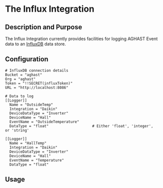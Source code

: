 # The Influx Integration
## Description and Purpose

The Influx Integration currently provides facilities for logging AGHAST Event data to an [InfluxDB](https://www.influxdata.com/) data store.

## Configuration

```
# InfluxDB connection details
Bucket = "aghast"
Org = "aghast"
Token = "!!SECRET(influxToken)"
URL = "http://localhost:8086"

# Data to log
[[Logger]]
  Name = "OutsideTemp"
  Integration = "Daikin"
  DeviceDataType = "Inverter"
  DeviceName = "Hall"         
  EventName = "OutsideTemperature"
  DataType = "float"                    # Either 'float', 'integer', or 'string'
  
[[Logger]]
  Name = "HallTemp"
  Integration = "Daikin"
  DeviceDataType = "Inverter"
  DeviceName = "Hall"           
  EventName = "Temperature"
  DataType = "float"
```

## Usage
